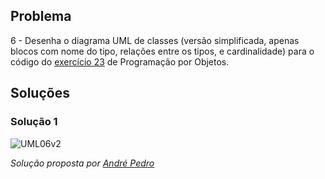 ## Problema

6 - Desenha o diagrama UML de classes (versão simplificada, apenas blocos com
nome do tipo, relações entre os tipos, e cardinalidade) para o código do
[exercício 23](03_poo.md#ex23) de Programação por Objetos.

## Soluções

### Solução 1

![UML06v2](https://user-images.githubusercontent.com/33433474/41047707-11e30e72-69a5-11e8-8af2-0332ec87ed5a.png)


*Solução proposta por [André Pedro](https://github.com/andre-pedro)*

